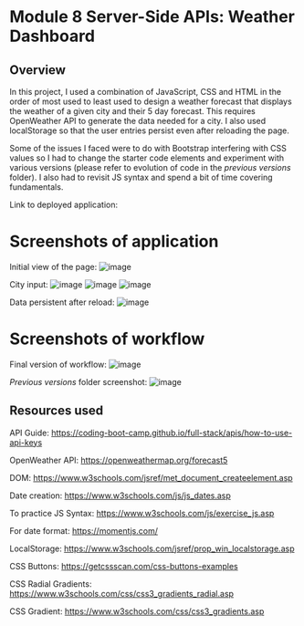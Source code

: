 # Module 8 Server-Side APIs: Weather Dashboard

## Overview

In this project, I used a combination of JavaScript, CSS and HTML in the order of most used to least used to design a weather forecast that displays the weather of a given city and their 5 day forecast. This requires OpenWeather API to generate the data needed for a city. I also used localStorage so that the user entries persist even after reloading the page.

Some of the issues I faced were to do with Bootstrap interfering with CSS values so I had to change the starter code elements and experiment with various versions  (please refer to evolution of code in the *previous versions* folder). I also had to revisit JS syntax and spend a bit of time covering fundamentals.

Link to deployed application: 
 

# Screenshots of application
Initial view of the page:
![image](https://user-images.githubusercontent.com/119903128/225506424-f7f1d4fc-e0ea-43b9-bdfb-ed53b1ab0ae6.png)

City input:
![image](https://user-images.githubusercontent.com/119903128/225507115-70da1ad9-e36e-4b09-b4cb-e83caa9643cd.png)
![image](https://user-images.githubusercontent.com/119903128/225507275-4b06e91d-8e07-432c-8a1e-42599df63ba4.png)
![image](https://user-images.githubusercontent.com/119903128/225507347-1795e4df-4bed-434c-ad53-cf66d237ed45.png)

Data persistent after reload:
![image](https://user-images.githubusercontent.com/119903128/225507850-698be7f4-5b58-4bac-9abf-f173bc4a2714.png)

# Screenshots of workflow

Final version of workflow:
![image](https://user-images.githubusercontent.com/119903128/225506591-21246553-1cae-40cd-b054-64cdc78af708.png)


*Previous versions* folder screenshot:
![image](https://user-images.githubusercontent.com/119903128/225506818-29a1fd25-e414-4098-95f1-3e1bfcd66e64.png)


## Resources used

API Guide: https://coding-boot-camp.github.io/full-stack/apis/how-to-use-api-keys

OpenWeather API: https://openweathermap.org/forecast5

DOM: https://www.w3schools.com/jsref/met_document_createelement.asp

Date creation: https://www.w3schools.com/js/js_dates.asp

To practice JS Syntax: https://www.w3schools.com/js/exercise_js.asp

For date format: https://momentjs.com/

LocalStorage: https://www.w3schools.com/jsref/prop_win_localstorage.asp

CSS Buttons: https://getcssscan.com/css-buttons-examples

CSS Radial Gradients: https://www.w3schools.com/css/css3_gradients_radial.asp

CSS Gradient: https://www.w3schools.com/css/css3_gradients.asp
